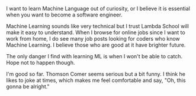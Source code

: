 I want to learn Machine Language out of curiosity, or I believe it is essential when you want to become a software engineer.

Machine Learning sounds like very technical but I trust Lambda School will make it easy to understand. When I browse for online jobs since I want to work from home, I do see many job posts looking for coders who know Machine Learning. I believe those who are good at it have brighter future.

The only danger I find with learning ML is when I won't be able to catch. Hope not to happen though.

I'm good so far. Thomson Comer seems serious but a bit funny. I think he likes to joke at times, which makes me feel comfortable and say, "Oh, this gonna be alright."